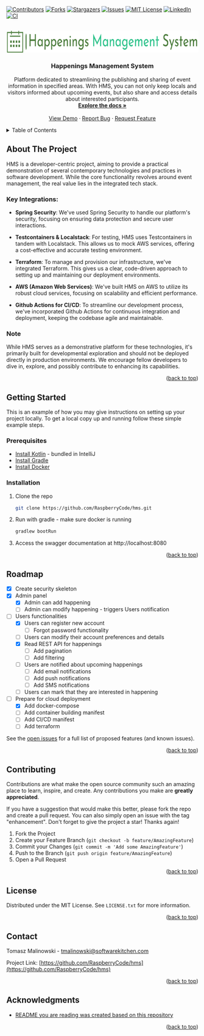 [![Contributors][contributors-shield]][contributors-url]
[![Forks][forks-shield]][forks-url]
[![Stargazers][stars-shield]][stars-url]
[![Issues][issues-shield]][issues-url]
[![MIT License][license-shield]][license-url]
[![LinkedIn][linkedin-shield]][linkedin-url]
[![CI](https://github.com/RaspberryCode/hms/actions/workflows/ci.yml/badge.svg?branch=master)](https://github.com/RaspberryCode/hms/actions/workflows/ci.yml)


<!-- PROJECT LOGO -->

<br />
<div align="center">
  <a href="https://github.com/RaspberryCode/hms">
    <img src="images/logo.png" alt="Logo" width="750" height="56.5">
  </a>

<h3 align="center">Happenings Management System</h3>

  <p align="center">
    Platform dedicated to streamlining the publishing and sharing of event information in specified areas. With HMS, you can not only keep locals and visitors informed about upcoming events, but also share and access details about interested participants.
    <br />
    <a href="https://github.com/RaspberryCode/hms"><strong>Explore the docs »</strong></a>
    <br />
    <br />
    <a href="https://github.com/RaspberryCode/hms">View Demo</a>
    ·
    <a href="https://github.com/RaspberryCode/hms/issues">Report Bug</a>
    ·
    <a href="https://github.com/RaspberryCode/hms/issues">Request Feature</a>
  </p>
</div>



<!-- TABLE OF CONTENTS -->
<details>
  <summary>Table of Contents</summary>
  <ol>
    <li>
      <a href="#about-the-project">About The Project</a>
      <ul>
        <li><a href="#key-integrations">Key Integrations</a></li>
      </ul>
      <ul>
        <li><a href="#note">Note</a></li>
      </ul>
    </li>
    <li>
      <a href="#getting-started">Getting Started</a>
      <ul>
        <li><a href="#prerequisites">Prerequisites</a></li>
        <li><a href="#installation">Installation</a></li>
      </ul>
    </li>
    <li><a href="#usage">Usage</a></li>
    <li><a href="#roadmap">Roadmap</a></li>
    <li><a href="#contributing">Contributing</a></li>
    <li><a href="#license">License</a></li>
    <li><a href="#contact">Contact</a></li>
    <li><a href="#acknowledgments">Acknowledgments</a></li>
  </ol>
</details>



<!-- ABOUT THE PROJECT -->

## About The Project

HMS is a developer-centric project, aiming to provide a practical demonstration of several contemporary technologies and
practices in software development. While the core functionality revolves around event management, the real value lies in
the integrated tech stack.

### Key Integrations:

* **Spring Security**: We've used Spring Security to handle our platform's security, focusing on ensuring data
  protection and
  secure user interactions.

* **Testcontainers & Localstack**: For testing, HMS uses Testcontainers in tandem with Localstack. This allows us to
  mock AWS
  services, offering a cost-effective and accurate testing environment.

* **Terraform**: To manage and provision our infrastructure, we've integrated Terraform. This gives us a clear,
  code-driven
  approach to setting up and maintaining our deployment environments.

* **AWS (Amazon Web Services)**: We've built HMS on AWS to utilize its robust cloud services, focusing on scalability
  and
  efficient performance.

* **Github Actions for CI/CD**: To streamline our development process, we've incorporated Github Actions for continuous
  integration and deployment, keeping the codebase agile and maintainable.

### Note

While HMS serves as a demonstrative platform for these technologies, it's primarily built for developmental
exploration and should not be deployed directly in production environments. We encourage fellow developers to dive in,
explore, and possibly contribute to enhancing its capabilities.
<p align="right">(<a href="#readme-top">back to top</a>)</p>

[//]: # (### Built With)

[//]: # ()
[//]: # ([![Kotlin][Kotlin]][Kotlin-url])

[//]: # ([![Spring Boot][React.js]][SpringBoot-url])

[//]: # ([![Gradle][Vue.js]][Gradle-url])

[//]: # ([![Test Containers][Angular.io]][TestContainers-url])

[//]: # ([![Docker][Laravel.com]][Docker-url])

[//]: # ([![JJWT][Bootstrap.com]][JJWT-url])

[//]: # ([![Swagger][JQuery.com]][Swagger-url])

[//]: # ([![LocalStack][JQuery.com]][Localstack-url])

[//]: # ()
[//]: # (<p align="right">&#40;<a href="#readme-top">back to top</a>&#41;</p>)



<!-- GETTING STARTED -->

## Getting Started

This is an example of how you may give instructions on setting up your project locally.
To get a local copy up and running follow these simple example steps.

### Prerequisites

* [Install Kotlin](https://kotlinlang.org/docs/getting-started.html#install-kotlin) - bundled in IntelliJ
* [Install Gradle](https://gradle.org/install/)
* [Install Docker](https://docs.docker.com/get-docker/)

### Installation

1. Clone the repo
   ```sh
   git clone https://github.com/RaspberryCode/hms.git
   ```
2. Run with gradle - make sure docker is running
   ```sh
   gradlew bootRun
   ```
3. Access the swagger documentation at http://localhost:8080

<p align="right">(<a href="#readme-top">back to top</a>)</p>

<!-- USAGE EXAMPLES -->

[//]: # ()

[//]: # (## Usage)

[//]: # ()

[//]: # (Use this space to show useful examples of how a project can be used. Additional screenshots, code examples and demos)

[//]: # (work well in this space. You may also link to more resources.)

[//]: # ()

[//]: # (_For more examples, please refer to the [Documentation]&#40;https://example.com&#41;_)

[//]: # ()

[//]: # (<p align="right">&#40;<a href="#readme-top">back to top</a>&#41;</p>)

[//]: # ()

[//]: # ()

<!-- ROADMAP -->

## Roadmap

- [x] Create security skeleton
- [x] Admin panel
    - [x] Admin can add happening
    - [ ] Admin can modify happening - triggers Users notification
- [ ] Users functionalities
    - [x] Users can register new account
        - [ ] Forgot password functionality
    - [ ] Users can modify their account preferences and details
    - [x] Read REST API for happenings
        - [ ] Add pagination
        - [ ] Add filtering
    - [ ] Users are notified about upcoming happenings
        - [ ] Add email notifications
        - [ ] Add push notifications
        - [ ] Add SMS notifications
    - [ ] Users can mark that they are interested in happening
- [ ] Prepare for cloud deployment
    - [x] Add docker-compose
    - [ ] Add container building manifest
    - [ ] Add CI/CD manifest
    - [ ] Add terraform

See the [open issues](https://github.com/RaspberryCode/hms/issues) for a full list of proposed features (and
known issues).

<p align="right">(<a href="#readme-top">back to top</a>)</p>



<!-- CONTRIBUTING -->

## Contributing

Contributions are what make the open source community such an amazing place to learn, inspire, and create. Any
contributions you make are **greatly appreciated**.

If you have a suggestion that would make this better, please fork the repo and create a pull request. You can also
simply open an issue with the tag "enhancement".
Don't forget to give the project a star! Thanks again!

1. Fork the Project
2. Create your Feature Branch (`git checkout -b feature/AmazingFeature`)
3. Commit your Changes (`git commit -m 'Add some AmazingFeature'`)
4. Push to the Branch (`git push origin feature/AmazingFeature`)
5. Open a Pull Request

<p align="right">(<a href="#readme-top">back to top</a>)</p>



<!-- LICENSE -->

## License

Distributed under the MIT License. See `LICENSE.txt` for more information.

<p align="right">(<a href="#readme-top">back to top</a>)</p>



<!-- CONTACT -->

## Contact

[//]: # ([@twitter_handle]&#40;https://twitter.com/twitter_handle&#41;)
Tomasz Malinowski - tmalinowski@softwarekitchen.com

Project Link: [https://github.com/RaspberryCode/hms](https://github.com/RaspberryCode/hms)

<p align="right">(<a href="#readme-top">back to top</a>)</p>



<!-- ACKNOWLEDGMENTS -->

## Acknowledgments

* [README you are reading was created based on this repository](https://github.com/othneildrew/Best-README-Template)

<p align="right">(<a href="#readme-top">back to top</a>)</p>



<!-- MARKDOWN LINKS & IMAGES -->
<!-- https://www.markdownguide.org/basic-syntax/#reference-style-links -->

[contributors-shield]: https://img.shields.io/github/contributors/RaspberryCode/hms.svg?style=for-the-badge

[contributors-url]: https://github.com/RaspberryCode/hms/graphs/contributors

[forks-shield]: https://img.shields.io/github/forks/RaspberryCode/hms.svg?style=for-the-badge

[forks-url]: https://github.com/RaspberryCode/hms/network/members

[stars-shield]: https://img.shields.io/github/stars/RaspberryCode/hms.svg?style=for-the-badge

[stars-url]: https://github.com/RaspberryCode/hms/stargazers

[issues-shield]: https://img.shields.io/github/issues/RaspberryCode/hms.svg?style=for-the-badge

[issues-url]: https://github.com/RaspberryCode/hms/issues

[license-shield]: https://img.shields.io/github/license/RaspberryCode/hms.svg?style=for-the-badge

[license-url]: https://github.com/RaspberryCode/hms/blob/master/LICENSE.txt

[linkedin-shield]: https://img.shields.io/badge/-LinkedIn-black.svg?style=for-the-badge&logo=linkedin&colorB=555

[linkedin-url]: https://linkedin.com/in/tomalinowski

[product-screenshot]: images/screenshot.png

[Kotlin]: https://img.shields.io/badge/next.js-000000?style=for-the-badge&logo=nextdotjs&logoColor=white

[Kotlin-url]: https://kotlinlang.org/

[React.js]: https://img.shields.io/badge/React-20232A?style=for-the-badge&logo=react&logoColor=61DAFB

[SpringBoot-url]: https://spring.io/projects/spring-boot

[Vue.js]: https://img.shields.io/badge/Vue.js-35495E?style=for-the-badge&logo=vuedotjs&logoColor=4FC08D

[Gradle-url]: https://gradle.org/

[Angular.io]: https://img.shields.io/badge/Angular-DD0031?style=for-the-badge&logo=angular&logoColor=white

[TestContainers-url]: https://www.testcontainers.org/

[Svelte.dev]: https://img.shields.io/badge/Svelte-4A4A55?style=for-the-badge&logo=svelte&logoColor=FF3E00

[Svelte-url]: https://svelte.dev/

[Laravel.com]: https://img.shields.io/badge/Laravel-FF2D20?style=for-the-badge&logo=laravel&logoColor=white

[Docker-url]: https://www.docker.com/

[Bootstrap.com]: https://img.shields.io/badge/Bootstrap-563D7C?style=for-the-badge&logo=bootstrap&logoColor=white

[JJWT-url]: https://github.com/jwtk/jjwt

[JQuery.com]: https://img.shields.io/badge/jQuery-0769AD?style=for-the-badge&logo=jquery&logoColor=white

[Swagger-url]: https://swagger.io/

[Localstack-url]: https://localstack.cloud/
